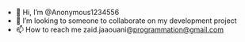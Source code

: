 - 👋 Hi, I’m @Anonymous1234556
- 💞️ I’m looking to someone to collaborate on my development project
- 📫 How to reach me zaid.jaaouani@programmation@gmail.com



